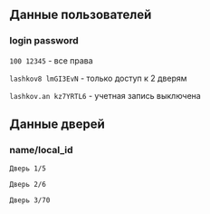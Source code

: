 ## Данные пользователей
### login password
`100 12345` - все права

`lashkov8 lmGI3EvN` - только доступ к 2 дверям

`lashkov.an kz7YRTL6` - учетная запись выключена

## Данные дверей
### name/local_id
`Дверь 1/5`

`Дверь 2/6` 

`Дверь 3/70`

